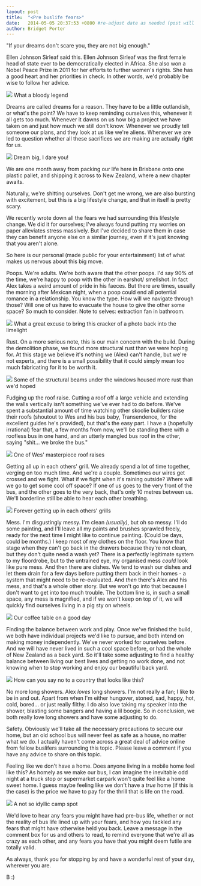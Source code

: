 ```yaml
---
layout: post
title:  "<Pre buslife fears>"
date:   2014-05-05 20:37:53 +0800 #re-adjust date as needed (post will not be shown untill that date)
author: Bridget Porter
---
```


"If your dreams don't scare you, they are not big enough."

Ellen Johnson Sirleaf said this. Ellen Johnson Sirleaf was the first female head of state ever to be democratically elected in Africa. She also won a Nobel Peace Prize in 2011 for her efforts to further women's rights. She has a good heart and her priorities in check. In other words, we'd probably be wise to follow her advice.

<img src="{{site.url}}/images/fears/ellen-johnson.jpg" /> 
<a class="image-captions">What a bloody legend</a>
<br>

Dreams are called dreams for a reason. They have to be a little outlandish, or what's the point? We have to keep reminding ourselves this, whenever it all gets too much. Whenever it dawns on us how big a project we have taken on and just how much we still don't know. Whenever we proudly tell someone our plans, and they look at us like we're aliens. Whenever we are led to question whether all these sacrifices we are making are actually right for us.

<img src="{{site.url}}/images/fears/dream-big.jpg" /> 
<a class="image-captions">Dream big, I dare you!</a>
<br>

We are one month away from packing our life here in Brisbane onto one plastic pallet, and shipping it across to New Zealand, where a new chapter awaits.

Naturally, we're shitting ourselves. Don't get me wrong, we are also bursting with excitement, but this is a big lifestyle change, and that in itself is pretty scary.

We recently wrote down all the fears we had surrounding this lifestyle change. We did it for ourselves; I've always found putting my worries on paper alleviates stress massively. But I've decided to share them in case they can benefit anyone else on a similar journey, even if it's just knowing that you aren't alone.

So here is our personal (made public for your entertainment) list of what makes us nervous about this big move.

Poops.
We're adults. We're both aware that the other poops. I'd say 90% of the time, we're happy to poop with the other in earshot/ smellshot. In fact Alex takes a weird amount of pride in his faeces. But there are times, usually the morning after Mexican night, when a poop could end all potential romance in a relationship. You know the type. How will we navigate through those? Will one of us have to evacuate the house to give the other some space? So much to consider.
Note to selves: extraction fan in bathroom.

<img src="{{site.url}}/images/fears/alex-poopy-pants.jpg" /> 
<a class="image-captions">What a great excuse to bring this cracker of a photo back into the limelight</a>
<br>

Rust.
On a more serious note, this is our main concern with the build. During the demolition phase, we found more structural rust than we were hoping for. At this stage we believe it's nothing we (Alex) can't handle, but we're not experts, and there is a small possibility that it could simply mean too much fabricating for it to be worth it.

<img src="{{site.url}}/images/fears/rust.jpg" /> 
<a class="image-captions">Some of the structural beams under the windows housed more rust than we'd hoped</a>
<br>

Fudging up the roof raise.
Cutting a roof off a large vehicle and extending the walls vertically isn't something we've ever had to do before. We've spent a substantial amount of time watching other skoolie builders raise their roofs (shoutout to Wes and his bus baby, Transendence, for the excellent guides he's provided), but that's the easy part. I have a (hopefully irrational) fear that, a few months from now, we'll be standing there with a roofless bus in one hand, and an utterly mangled bus roof in the other, saying "shit... we broke the bus."

<img src="{{site.url}}/images/fears/roof-raise.jpg" /> 
<a class="image-captions">One of Wes' masterpiece roof raises</a>
<br>

Getting all up in each others' grill.
We already spend a lot of time together, verging on too much time. 
And we're a couple. Sometimes our wires get crossed and we fight. What if we fight when it's raining outside? Where will we go to get some cool off space? If one of us goes to the very front of the bus, and the other goes to the very back, that's only 10 metres between us. We'll borderline still be able to hear each other breathing. 

<img src="{{site.url}}/images/fears/in-each-others-grill.jpg" /> 
<a class="image-captions">Forever getting up in each others' grills</a>
<br>

Mess.
I'm disgustingly messy. I'm clean *(usually)*, but oh so messy. I'll do some painting, and I'll leave all my paints and brushes sprawled freely, ready for the next time I might like to continue painting. (Could be days, could be months.) I keep most of my clothes on the floor. You know that stage when they can't go back in the drawers because they're not clean, but they don't quite need a wash yet? There is a perfectly legitimate system to my floordrobe, but to the untrained eye, my organised mess *could* look like pure mess.
And then there are dishes. We tend to wash our dishes and let them drain for a few days before putting them back in their homes - a system that might need to be re-evaluated.
And *then* there's Alex and his mess, and that's a whole other story. But we won't go into that because I don't want to get into too much trouble.
The bottom line is, in such a small space, any mess is magnified, and if we won't keep on top of it, we will quickly find ourselves living in a pig sty on wheels.

<img src="{{site.url}}/images/fears/messy-coffee-table.jpg" /> 
<a class="image-captions">Our coffee table on a good day</a>
<br>

Finding the balance between work and play.
Once we've finished the build, we both have individual projects we'd like to pursue, and both intend on making money independently. We've never worked for ourselves before. And we will have never lived in such a cool space before, or had the whole of New Zealand as a back yard. So it'll take some adjusting to find a healthy balance between living our best lives and getting no work done, and not knowing when to stop working and enjoy our beautiful back yard.

<img src="{{site.url}}/images/fears/alexploring.jpg" /> 
<a class="image-captions">How can you say no to a country that looks like this?</a>
<br>

No more long showers.
Alex *loves* long showers. I'm not really a fan; I like to be in and out. Apart from when I'm either hungover, stoned, sad, happy, hot, cold, bored... or just really filthy. I do also love taking my speaker into the shower, blasting some bangers and having a lil boogie. So in conclusion, we both really love long showers and have some adjusting to do.

Safety.
Obviously we'll take all the necessary precautions to secure our home, but an old school bus will never feel as safe as a house, no matter what we do. I actually haven't come across a great deal of advice online from fellow buslifers surrounding this topic. Please leave a comment if you have any advice to share on this topic.

Feeling like we don't have a home.
Does anyone living in a mobile home feel like this? As homely as we make our bus, I can imagine the inevitable odd night at a truck stop or supermarket carpark won't quite feel like a home sweet home. I guess maybe feeling like we don't have a *true* home (if this is the case) is the price we have to pay for the thrill that is life on the road.

<img src="{{site.url}}/images/fears/not-so-idyllic-camp-spot.jpg" /> 
<a class="image-captions">A not so idyllic camp spot</a>
<br>

We'd love to hear any fears you might have had pre-bus life, whether or not the reality of bus life lined up with your fears, and how you tackled any fears that might have otherwise held you back. Leave a message in the comment box for us and others to read, to remind everyone that we're all as crazy as each other, and any fears you have that you might deem futile are totally valid.

As always, thank you for stopping by and have a wonderful rest of your day, wherever you are.

B :)






